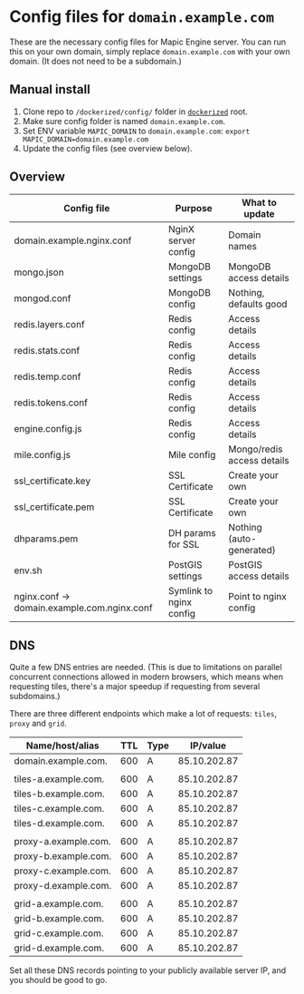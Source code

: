 # Config files for  `domain.example.com`

These are the necessary config files for Mapic Engine server. You can run this on your own domain, simply replace `domain.example.com` with your own domain. (It does not need to be a subdomain.)



## Manual install
1. Clone repo to `/dockerized/config/` folder in [`dockerized`](https://github.com/mapic/dockerized) root.
2. Make sure config folder is named `domain.example.com`.
3. Set ENV variable `MAPIC_DOMAIN` to `domain.example.com`: `export MAPIC_DOMAIN=domain.example.com`
4. Update the config files (see overview below).

## Overview 

| Config file                                 |        Purpose            |   What to update
| --------------------------------------------|---------------------------|-------------------------------| 
| domain.example.nginx.conf                   | NginX server config       |   Domain names                |
| mongo.json                                  | MongoDB settings          |   MongoDB access details      |
| mongod.conf                                 | MongoDB config            |   Nothing, defaults good      |
| redis.layers.conf                           | Redis config              |   Access details              |
| redis.stats.conf                            | Redis config              |   Access details              |
| redis.temp.conf                             | Redis config              |   Access details              |
| redis.tokens.conf                           | Redis config              |   Access details              |
| engine.config.js                            | Redis config              |   Access details              |
| mile.config.js                              | Mile config               |   Mongo/redis access details  |
| ssl_certificate.key                         | SSL Certificate           |   Create your own             | 
| ssl_certificate.pem                         | SSL Certificate           |   Create your own             |
| dhparams.pem                                | DH params for SSL         |   Nothing (auto-generated)    |
| env.sh                                      | PostGIS settings          |   PostGIS access details      | 
| nginx.conf -> domain.example.com.nginx.conf | Symlink to nginx config   |   Point to nginx config       |


## DNS
Quite a few DNS entries are needed. (This is due to limitations on parallel concurrent connections allowed in modern browsers, which means when requesting tiles, there's a major speedup if requesting from several subdomains.)

There are three different endpoints which make a lot of requests: `tiles`, `proxy` and `grid`. 

| Name/host/alias         | TTL |  Type | IP/value      |
--------------------------|-----|-------|---------------|
| domain.example.com.     | 600 |   A   | 85.10.202.87  |
|                         |     |       |               |
| tiles-a.example.com.    | 600 |   A   | 85.10.202.87  |
| tiles-b.example.com.    | 600 |   A   | 85.10.202.87  |
| tiles-c.example.com.    | 600 |   A   | 85.10.202.87  |
| tiles-d.example.com.    | 600 |   A   | 85.10.202.87  |
|                         |     |       |               |
| proxy-a.example.com.    | 600 |   A   | 85.10.202.87  |
| proxy-b.example.com.    | 600 |   A   | 85.10.202.87  |
| proxy-c.example.com.    | 600 |   A   | 85.10.202.87  |
| proxy-d.example.com.    | 600 |   A   | 85.10.202.87  |
|                         |     |       |               |
| grid-a.example.com.     | 600 |   A   | 85.10.202.87  |
| grid-b.example.com.     | 600 |   A   | 85.10.202.87  |
| grid-c.example.com.     | 600 |   A   | 85.10.202.87  |
| grid-d.example.com.     | 600 |   A   | 85.10.202.87  |

Set all these DNS records pointing to your publicly available server IP, and you should be good to go.